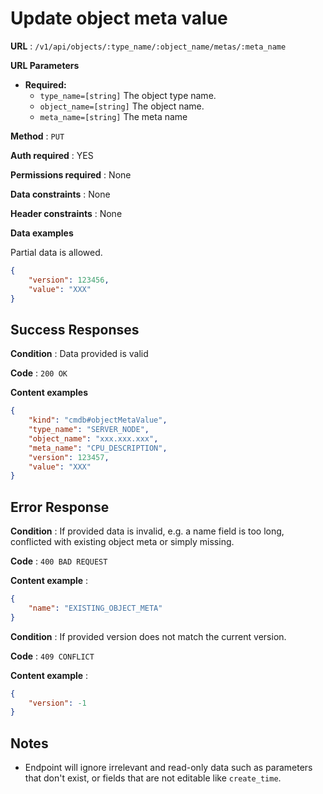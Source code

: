 # Update object meta value

**URL** : `/v1/api/objects/:type_name/:object_name/metas/:meta_name`

**URL Parameters**

* **Required:**
  * `type_name=[string]` The object type name.
  * `object_name=[string]` The object name.
  * `meta_name=[string]` The meta name

**Method** : `PUT`

**Auth required** : YES

**Permissions required** : None

**Data constraints** : None

**Header constraints** : None

**Data examples**

Partial data is allowed.

```json
{
    "version": 123456,
    "value": "XXX"
}
```

## Success Responses

**Condition** : Data provided is valid

**Code** : `200 OK`

**Content examples**

```json
{
    "kind": "cmdb#objectMetaValue",
    "type_name": "SERVER_NODE",
    "object_name": "xxx.xxx.xxx",
    "meta_name": "CPU_DESCRIPTION",
    "version": 123457,
    "value": "XXX"
}
```

## Error Response

**Condition** : If provided data is invalid, e.g. a name field is too long, conflicted with existing object meta or simply missing.

**Code** : `400 BAD REQUEST`

**Content example** :

```json
{
    "name": "EXISTING_OBJECT_META"
}
```

**Condition** : If provided version does not match the current version.

**Code** : `409 CONFLICT`

**Content example** :

```json
{
    "version": -1
}
```

## Notes

* Endpoint will ignore irrelevant and read-only data such as parameters that
  don't exist, or fields that are not editable like `create_time`.
